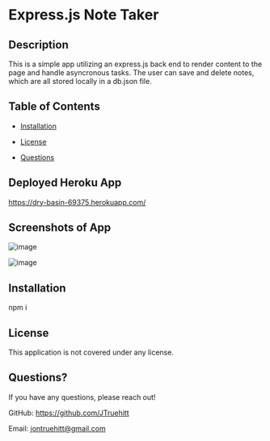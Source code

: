  # Express.js Note Taker

  ## Description
   This is a simple app utilizing an express.js back end to render content to the page and handle asyncronous tasks. The user can save and delete notes, which are all stored locally in a db.json file. 
  
  ## Table of Contents
  
  * [Installation](#installation)
  
  * [License](#license)
  
  * [Questions](#questions)
  
  ## Deployed Heroku App
  https://dry-basin-69375.herokuapp.com/
  
  ## Screenshots of App
  ![image](https://user-images.githubusercontent.com/121977575/234876000-285e93ad-ee5f-4315-9c1d-bdb5443819fe.png)

![image](https://user-images.githubusercontent.com/121977575/234876284-40204aba-6ad7-4e46-be3a-647e68467e4a.png)

  
  ## Installation
  npm i
  
## License
This application is not covered under any license.

  ## Questions?
  If you have any questions, please reach out!
  
GitHub: https://github.com/JTruehitt

Email: [jontruehitt@gmail.com](mailto:jontruehitt@gmail.com)
